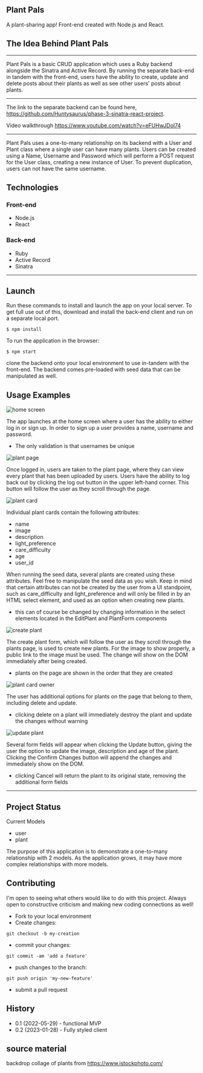 ## Plant Pals

A plant-sharing app! Front-end created with Node.js and React.

## The Idea Behind Plant Pals
---

Plant Pals is a basic CRUD application which uses a Ruby backend alongside the Sinatra and Active Record. By running the separate back-end in tandem with the front-end, users have the ability to create, update and delete posts about their plants as well as see other users' posts about plants. 
___
The link to the separate backend can be found here, https://github.com/Huntysaurus/phase-3-sinatra-react-project.

Video walkthrough https://www.youtube.com/watch?v=eFUHwJDol74
___

Plant Pals uses a one-to-many relationship on its backend with a User and Plant class where a single user can have many plants. Users can be created using a Name, Username and Password which will perform a POST request for the User class, creating a new instance of User. To prevent duplication, users can not have the same username.

## Technologies
### Front-end
* Node.js
* React

### Back-end
* Ruby
* Active Record
* Sinatra
---
## Launch
Run these commands to install and launch the app on your local server. To get full use out of this, download and install the back-end client and run on a separate local port.

```
$ npm install
```
To run the application in the browser:
```
$ npm start
```
clone the backend onto your local environment to use in-tandem with the front-end. The backend comes pre-loaded with seed data that can be manipulated as well.

## Usage Examples

![home screen](https://github.com/Huntysaurus/plant-pals-frontend/blob/main/images/plant%20pals%20home.png)

The app launches at the home screen where a user has the ability to either log in or sign up. In order to sign up a user provides a name, username and password.
* The only validation is that usernames be unique

![plant page](https://github.com/Huntysaurus/plant-pals-frontend/blob/main/images/plant%20page.png)

Once logged in, users are taken to the plant page, where they can view every plant that has been uploaded by users. Users have the ability to log back out by clicking the log out button in the upper left-hand corner. This button will follow the user as they scroll through the page.

![plant card](https://github.com/Huntysaurus/plant-pals-frontend/blob/main/images/plant%20card.png)

Individual plant cards contain the following attributes:
* name
* image
* description
* light_preference
* care_difficulty
* age
* user_id

When running the seed data, several plants are created using these attributes. Feel free to manipulate the seed data as you wish. Keep in mind that certain attributes can not be created by the user from a UI standpoint, such as care_difficulty and light_preference and will only be filled in by an HTML select element, and used as an option when creating new plants.
* this can of course be changed by changing information in the select elements located in the EditPlant and PlantForm components

![create plant](https://github.com/Huntysaurus/plant-pals-frontend/blob/main/images/create%20plant.png)

The create plant form, which will follow the user as they scroll through the plants page, is used to create new plants. For the image to show properly, a public link to the image must be used. The change will show on the DOM immediately after being created.
* plants on the page are shown in the order that they are created

![plant card owner](https://github.com/Huntysaurus/plant-pals-frontend/blob/main/images/plant%20card%20owner.png)

The user has additional options for plants on the page that belong to them, including delete and update. 
* clicking delete on a plant will immediately destroy the plant and update the changes without warning

![update plant](https://github.com/Huntysaurus/plant-pals-frontend/blob/main/images/plant%20card%20update.png)

Several form fields will appear when clicking the Update button, giving the user the option to update the image, description and age of the plant. Clicking the Confirm Changes button will append the changes and immediately show on the DOM.
* clicking Cancel will return the plant to its original state, removing the additional form fields

---
## Project Status

Current Models

* user
* plant

The purpose of this application is to demonstrate a one-to-many relationship with 2 models. As the application grows, it may have more complex relationships with more models.

## Contributing

I'm open to seeing what others would like to do with this project. Always open to constructive criticism and making new coding connections as well!

* Fork to your local environment
* Create changes:
```
git checkout -b my-creation
```
* commit your changes:
```
git commit -am 'add a feature'
```
* push changes to the branch:
```
git push origin 'my-new-feature'
```
* submit a pull request

## History
* 0.1 (2022-05-29) - functional MVP
* 0.2 (2023-01-28) - Fully styled client  

## source material

backdrop collage of plants from https://www.istockphoto.com/
